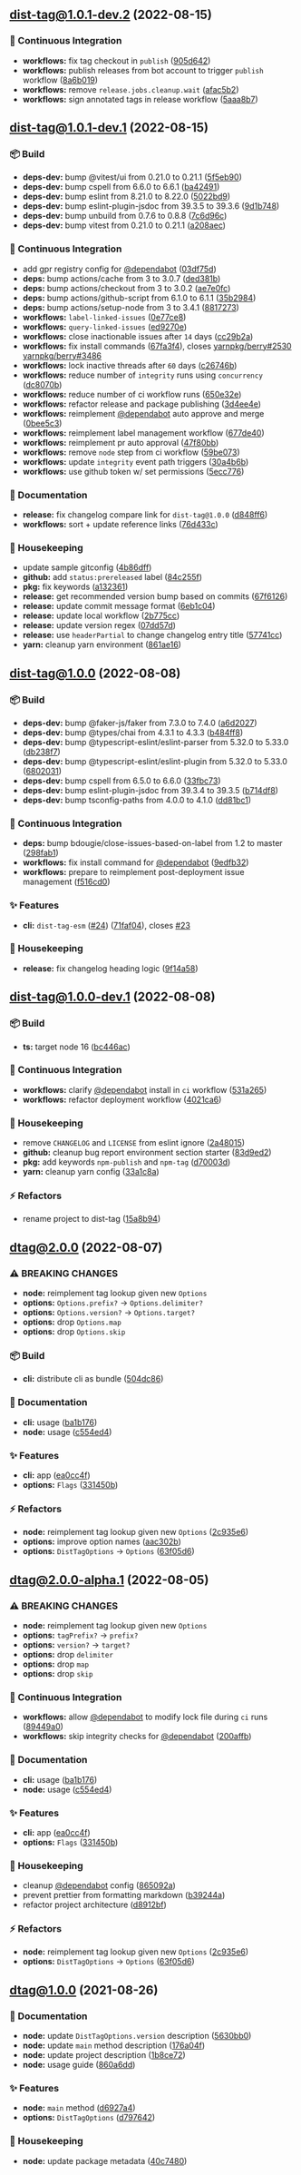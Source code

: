 ## [dist-tag@1.0.1-dev.2](https://github.com/flex-development/dist-tag/compare/dist-tag@1.0.1-dev.1...dist-tag@1.0.1-dev.2) (2022-08-15)


### :robot: Continuous Integration

* **workflows:** fix tag checkout in `publish` ([905d642](https://github.com/flex-development/dist-tag/commit/905d642d16435cdb26d3290aa63dab27b6bd73b6))
* **workflows:** publish releases from bot account to trigger `publish` workflow ([8a6b019](https://github.com/flex-development/dist-tag/commit/8a6b019549520c033605fe7e1d6ddef90151bbf3))
* **workflows:** remove `release.jobs.cleanup.wait` ([afac5b2](https://github.com/flex-development/dist-tag/commit/afac5b26a4ba42d318a7c41be797bb7ecfb207af))
* **workflows:** sign annotated tags in release workflow ([5aaa8b7](https://github.com/flex-development/dist-tag/commit/5aaa8b763921a893e36b6282dfcc47a44b423a57))

## [dist-tag@1.0.1-dev.1](https://github.com/flex-development/dist-tag/compare/dist-tag@1.0.0...dist-tag@1.0.1-dev.1) (2022-08-15)


### :package: Build

* **deps-dev:** bump @vitest/ui from 0.21.0 to 0.21.1 ([5f5eb90](https://github.com/flex-development/dist-tag/commit/5f5eb904127d260e777d03e8ab235f5e2a04b78e))
* **deps-dev:** bump cspell from 6.6.0 to 6.6.1 ([ba42491](https://github.com/flex-development/dist-tag/commit/ba42491bdad054263128fd2e3c754d869915699b))
* **deps-dev:** bump eslint from 8.21.0 to 8.22.0 ([5022bd9](https://github.com/flex-development/dist-tag/commit/5022bd932893054fe83a396c3a3e508255f6677a))
* **deps-dev:** bump eslint-plugin-jsdoc from 39.3.5 to 39.3.6 ([9d1b748](https://github.com/flex-development/dist-tag/commit/9d1b748c0e42e497838d61b886caaf40c8af49b9))
* **deps-dev:** bump unbuild from 0.7.6 to 0.8.8 ([7c6d96c](https://github.com/flex-development/dist-tag/commit/7c6d96cbba249c798b7365934833f32cd0ead2b3))
* **deps-dev:** bump vitest from 0.21.0 to 0.21.1 ([a208aec](https://github.com/flex-development/dist-tag/commit/a208aec0a457aaf1ab444680d96603e90e6ec272))


### :robot: Continuous Integration

* add gpr registry config for [@dependabot](https://github.com/dependabot) ([03df75d](https://github.com/flex-development/dist-tag/commit/03df75dbe8eb39c8996e7fa1253c3d22610f9766))
* **deps:** bump actions/cache from 3 to 3.0.7 ([ded381b](https://github.com/flex-development/dist-tag/commit/ded381bd9f1314d63998053da38c9935b231e851))
* **deps:** bump actions/checkout from 3 to 3.0.2 ([ae7e0fc](https://github.com/flex-development/dist-tag/commit/ae7e0fc5fe5b669ae5f2c0069e5337c8a7d61c46))
* **deps:** bump actions/github-script from 6.1.0 to 6.1.1 ([35b2984](https://github.com/flex-development/dist-tag/commit/35b298437f0e98227760e161e5da70f214d22792))
* **deps:** bump actions/setup-node from 3 to 3.4.1 ([8817273](https://github.com/flex-development/dist-tag/commit/8817273493846d276bd008267eb9b4bc7dda04fb))
* **workflows:** `label-linked-issues` ([0e77ce8](https://github.com/flex-development/dist-tag/commit/0e77ce8890f7c9be1cf220bf7afd6a138a3ce1ba))
* **workflows:** `query-linked-issues` ([ed9270e](https://github.com/flex-development/dist-tag/commit/ed9270e4ee0b6fab7564d1d9e9f838092fee20f3))
* **workflows:** close inactionable issues after `14` days ([cc29b2a](https://github.com/flex-development/dist-tag/commit/cc29b2a9600b275995a251d626dd6b29fd0aa676))
* **workflows:** fix install commands ([67fa3f4](https://github.com/flex-development/dist-tag/commit/67fa3f4f606428a148fa19b11b486c639162023d)), closes [yarnpkg/berry#2530](https://github.com/yarnpkg/berry/issues/2530) [yarnpkg/berry#3486](https://github.com/yarnpkg/berry/issues/3486)
* **workflows:** lock inactive threads after `60` days ([c26746b](https://github.com/flex-development/dist-tag/commit/c26746b8578c3f5c37cedaee2d32d6a73285759a))
* **workflows:** reduce number of `integrity` runs using `concurrency` ([dc8070b](https://github.com/flex-development/dist-tag/commit/dc8070bd78291117fe92899a7d0467a2913ab9bc))
* **workflows:** reduce number of ci workflow runs ([650e32e](https://github.com/flex-development/dist-tag/commit/650e32ec4f05d832049511f3fde335b128a36c6b))
* **workflows:** refactor release and package publishing ([3d4ee4e](https://github.com/flex-development/dist-tag/commit/3d4ee4ec7a027107ffd90754bd2ab3527ceb85e7))
* **workflows:** reimplement [@dependabot](https://github.com/dependabot) auto approve and merge ([0bee5c3](https://github.com/flex-development/dist-tag/commit/0bee5c3892eddabf3a8c0c60f7f64426bf468643))
* **workflows:** reimplement label management workflow ([677de40](https://github.com/flex-development/dist-tag/commit/677de409cc48ba5010d2dfc1e42b126c93d77dd0))
* **workflows:** reimplement pr auto approval ([47f80bb](https://github.com/flex-development/dist-tag/commit/47f80bbf21d49836317b62c9b8872f4c808ce943))
* **workflows:** remove `node` step from ci workflow ([59be073](https://github.com/flex-development/dist-tag/commit/59be073ff0c0e1061cd6df7b32c3ae6f8ca30c47))
* **workflows:** update `integrity` event path triggers ([30a4b6b](https://github.com/flex-development/dist-tag/commit/30a4b6b64be76cce38c22a79d63751dc411bb79d))
* **workflows:** use github token w/ set permissions ([5ecc776](https://github.com/flex-development/dist-tag/commit/5ecc77642efe6660f2ad6d96f5a1884b84cd3118))


### :pencil: Documentation

* **release:** fix changelog compare link for `dist-tag@1.0.0` ([d848ff6](https://github.com/flex-development/dist-tag/commit/d848ff664144b0b5822a5c3dbb34ffb7f5888bca))
* **workflows:** sort + update reference links ([76d433c](https://github.com/flex-development/dist-tag/commit/76d433c4097c0e0e22d4ac561c116ae971acac4c))


### :house_with_garden: Housekeeping

* update sample gitconfig ([4b86dff](https://github.com/flex-development/dist-tag/commit/4b86dffe050cc838769e8c16d117862cb0137497))
* **github:** add `status:prereleased` label ([84c255f](https://github.com/flex-development/dist-tag/commit/84c255fac0aa43002ec1a8544ebba4604408cf24))
* **pkg:** fix keywords ([a132361](https://github.com/flex-development/dist-tag/commit/a13236114daec14393cc7ccfb6d7be2cca437d34))
* **release:** get recommended version bump based on commits ([67f6126](https://github.com/flex-development/dist-tag/commit/67f61263c13283d6066c880ec23aadcb0ab2c350))
* **release:** update commit message format ([6eb1c04](https://github.com/flex-development/dist-tag/commit/6eb1c0411808639ef86e26ceadc9927bfdb41594))
* **release:** update local workflow ([2b775cc](https://github.com/flex-development/dist-tag/commit/2b775cc3aa7de8413bfc8721b4d0a75d73954ced))
* **release:** update version regex ([07dd57d](https://github.com/flex-development/dist-tag/commit/07dd57d02f3f7dca175734969c8a242bd6f1ca45))
* **release:** use `headerPartial` to change changelog entry title ([57741cc](https://github.com/flex-development/dist-tag/commit/57741cc3f85daf232b74394b80e3de63f3429d85))
* **yarn:** cleanup yarn environment ([861ae16](https://github.com/flex-development/dist-tag/commit/861ae1651ca565349c5b442003ed87f35b80e8a0))

## [dist-tag@1.0.0](https://github.com/flex-development/dist-tag/compare/dist-tag@1.0.0-dev.1...dist-tag@1.0.0) (2022-08-08)


### :package: Build

* **deps-dev:** bump @faker-js/faker from 7.3.0 to 7.4.0 ([a6d2027](https://github.com/flex-development/dist-tag/commit/a6d2027f6f69ffcd040c65d512d37dee8b5ec937))
* **deps-dev:** bump @types/chai from 4.3.1 to 4.3.3 ([b484ff8](https://github.com/flex-development/dist-tag/commit/b484ff8de2761b80233f618dc0424bb57c6bce91))
* **deps-dev:** bump @typescript-eslint/eslint-parser from 5.32.0 to 5.33.0 ([db238f7](https://github.com/flex-development/dist-tag/commit/db238f7c1f864635c5266a1d0c32e4b06faf15c3))
* **deps-dev:** bump @typescript-eslint/eslint-plugin from 5.32.0 to 5.33.0 ([6802031](https://github.com/flex-development/dist-tag/commit/6802031658ea8423c3e88a0200085f9006cc4b90))
* **deps-dev:** bump cspell from 6.5.0 to 6.6.0 ([33fbc73](https://github.com/flex-development/dist-tag/commit/33fbc73a0489288e79c4c042630abc3ac67662d5))
* **deps-dev:** bump eslint-plugin-jsdoc from 39.3.4 to 39.3.5 ([b714df8](https://github.com/flex-development/dist-tag/commit/b714df8e5531239150200028659fccc31bef77ef))
* **deps-dev:** bump tsconfig-paths from 4.0.0 to 4.1.0 ([dd81bc1](https://github.com/flex-development/dist-tag/commit/dd81bc1524e6521e8c2c1af2026c2766d8c7a467))


### :robot: Continuous Integration

* **deps:** bump bdougie/close-issues-based-on-label from 1.2 to master ([298fab1](https://github.com/flex-development/dist-tag/commit/298fab1a914a8fd96da2b22503f76771a9a81b54))
* **workflows:** fix install command for [@dependabot](https://github.com/dependabot) ([9edfb32](https://github.com/flex-development/dist-tag/commit/9edfb32b22d7f5b631703f0e5aa8265f08beac2a))
* **workflows:** prepare to reimplement post-deployment issue management ([f516cd0](https://github.com/flex-development/dist-tag/commit/f516cd0cc601cea33c5538bc0519e249596dab40))


### :sparkles: Features

* **cli:** `dist-tag-esm` ([#24](https://github.com/flex-development/dist-tag/issues/24)) ([71faf04](https://github.com/flex-development/dist-tag/commit/71faf0402daf92ad0fd4d33fdab9c823c85dd4fb)), closes [#23](https://github.com/flex-development/dist-tag/issues/23)


### :house_with_garden: Housekeeping

* **release:** fix changelog heading logic ([9f14a58](https://github.com/flex-development/dist-tag/commit/9f14a58f2a103f675fe8e6d73003bbb28daee8d1))

## [dist-tag@1.0.0-dev.1](https://github.com/flex-development/dist-tag/compare/dtag@2.0.0...dist-tag@1.0.0-dev.1) (2022-08-08)


### :package: Build

* **ts:** target node 16 ([bc446ac](https://github.com/flex-development/dist-tag/commit/bc446ac7ac3e82aa380df89922779839c341921c))


### :robot: Continuous Integration

* **workflows:** clarify [@dependabot](https://github.com/dependabot) install in `ci` workflow ([531a265](https://github.com/flex-development/dist-tag/commit/531a265d8130ebf97def73dea3b1bd54bd34bef3))
* **workflows:** refactor deployment workflow ([4021ca6](https://github.com/flex-development/dist-tag/commit/4021ca6aedef24d5f3767102479b4bb9ba3e2fdc))


### :house_with_garden: Housekeeping

* remove `CHANGELOG` and `LICENSE` from eslint ignore ([2a48015](https://github.com/flex-development/dist-tag/commit/2a48015bf30ef755bd1a6d690d17e1ae4fc61f3e))
* **github:** cleanup bug report environment section starter ([83d9ed2](https://github.com/flex-development/dist-tag/commit/83d9ed242fb2c9c46c898e7fea6812e00238923c))
* **pkg:** add keywords `npm-publish` and `npm-tag` ([d70003d](https://github.com/flex-development/dist-tag/commit/d70003daad946904ec5a257c9aab443fc1854aff))
* **yarn:** cleanup yarn config ([33a1c8a](https://github.com/flex-development/dist-tag/commit/33a1c8a2ca7129460b0147beeed3b0a601663ea6))

### :zap: Refactors

* rename project to dist-tag ([15a8b94](https://github.com/flex-development/dist-tag/commit/15a8b940b8e3fcab1ea5a7a504e4fa258575c713))

## [dtag@2.0.0](https://github.com/flex-development/dist-tag/compare/dtag@1.0.0...dtag@2.0.0) (2022-08-07)


### ⚠ BREAKING CHANGES

* **node:** reimplement tag lookup given new `Options`
* **options:** `Options.prefix?` -> `Options.delimiter?`
* **options:** `Options.version?` -> `Options.target?`
* **options:** drop `Options.map`
* **options:** drop `Options.skip`

### :package: Build

* **cli:** distribute cli as bundle ([504dc86](https://github.com/flex-development/dist-tag/commit/504dc868157171586cd587be8d909cc792d6e172))


### :pencil: Documentation

* **cli:** usage ([ba1b176](https://github.com/flex-development/dist-tag/commit/ba1b176d8042dcde31db3555a9c8dcf13385eb43))
* **node:** usage ([c554ed4](https://github.com/flex-development/dist-tag/commit/c554ed4fbdec89365bb9ec731971142a666d4bdc))


### :sparkles: Features

* **cli:** app ([ea0cc4f](https://github.com/flex-development/dist-tag/commit/ea0cc4fdc5b4a79915930c073e8a55907ba0743b))
* **options:** `Flags` ([331450b](https://github.com/flex-development/dist-tag/commit/331450bfe26e1370483a34bc9860a084533a69ab))


### :zap: Refactors

* **node:** reimplement tag lookup given new `Options` ([2c935e6](https://github.com/flex-development/dist-tag/commit/2c935e663fe356387548144121607ee504423912))
* **options:** improve option names ([aac302b](https://github.com/flex-development/dist-tag/commit/aac302bb7afa88ec1f5fd8a77626ee3607c1c07b))
* **options:** `DistTagOptions` -> `Options` ([63f05d6](https://github.com/flex-development/dist-tag/commit/63f05d620b0e87f13aa4eeab7ad37e3479dc7c76))

## [dtag@2.0.0-alpha.1](https://github.com/flex-development/dist-tag/compare/dtag@1.0.0...dtag@2.0.0-alpha.1) (2022-08-05)


### ⚠ BREAKING CHANGES

* **node:** reimplement tag lookup given new `Options`
* **options:** `tagPrefix?` -> `prefix?`
* **options:** `version?` -> `target?`
* **options:** drop `delimiter`
* **options:** drop `map`
* **options:** drop `skip`


### :robot: Continuous Integration

* **workflows:** allow [@dependabot](https://github.com/dependabot) to modify lock file during `ci` runs ([89449a0](https://github.com/flex-development/dist-tag/commit/89449a010225a078f430bc80195b156df3e4991f))
* **workflows:** skip integrity checks for [@dependabot](https://github.com/dependabot) ([200affb](https://github.com/flex-development/dist-tag/commit/200affb0361c99e36657d96b47f75af6c0c683b0))


### :pencil: Documentation

* **cli:** usage ([ba1b176](https://github.com/flex-development/dist-tag/commit/ba1b176d8042dcde31db3555a9c8dcf13385eb43))
* **node:** usage ([c554ed4](https://github.com/flex-development/dist-tag/commit/c554ed4fbdec89365bb9ec731971142a666d4bdc))


### :sparkles: Features

* **cli:** app ([ea0cc4f](https://github.com/flex-development/dist-tag/commit/ea0cc4fdc5b4a79915930c073e8a55907ba0743b))
* **options:** `Flags` ([331450b](https://github.com/flex-development/dist-tag/commit/331450bfe26e1370483a34bc9860a084533a69ab))


### :house_with_garden: Housekeeping

* cleanup [@dependabot](https://github.com/dependabot) config ([865092a](https://github.com/flex-development/dist-tag/commit/865092a0dd3e2ebcce0cd0eddc5c1a7bd4ca398b))
* prevent prettier from formatting markdown ([b39244a](https://github.com/flex-development/dist-tag/commit/b39244abcdf3385b057dc72a0021ad010cb38c44))
* refactor project architecture ([d8912bf](https://github.com/flex-development/dist-tag/commit/d8912bf9d3f65d1051a15e56743ed943499887db))


### :zap: Refactors

* **node:** reimplement tag lookup given new `Options` ([2c935e6](https://github.com/flex-development/dist-tag/commit/2c935e663fe356387548144121607ee504423912))
* **options:** `DistTagOptions` -> `Options` ([63f05d6](https://github.com/flex-development/dist-tag/commit/63f05d620b0e87f13aa4eeab7ad37e3479dc7c76))

## dtag@1.0.0 (2021-08-26)


### :pencil: Documentation

* **node:** update `DistTagOptions.version` description ([5630bb0](https://github.com/flex-development/dist-tag/commit/5630bb0399dca6dd0f48a271b6f5d365c71656d2))
* **node:** update `main` method description ([176a04f](https://github.com/flex-development/dist-tag/commit/176a04f132a8b755c3503577708607538a6ec4fd))
* **node:** update project description ([1b8ce72](https://github.com/flex-development/dist-tag/commit/1b8ce72bbcab3ec35002768a893a1e30bdb0b653))
* **node:** usage guide ([860a6dd](https://github.com/flex-development/dist-tag/commit/860a6dde44538506faa168c1f8092d1b224ffb13))


### :sparkles: Features

* **node:** `main` method ([d6927a4](https://github.com/flex-development/dist-tag/commit/d6927a47960909879f02c54dfd47aa9d915da603))
* **options:** `DistTagOptions` ([d797642](https://github.com/flex-development/dist-tag/commit/d79764283d60e91e271231283a4f49bd3a4e20a1))


### :house_with_garden: Housekeeping

* **node:** update package metadata ([40c7480](https://github.com/flex-development/dist-tag/commit/40c74802c7557a0654c67e5045aa5e37734cedb9))
